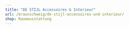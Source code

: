 ```yaml
---
title: "DE STIJL Accessoires & Interieur"
url: /braunschweig/de-stijl-accessoires-und-interieur/
shop: Raumausstattung
---
```

